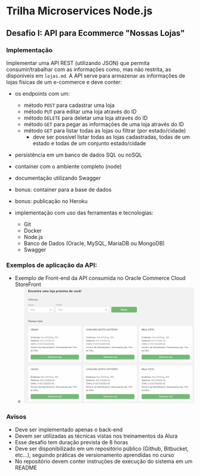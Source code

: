 # Trilha Microservices Node.js

## Desafio I: API para Ecommerce "Nossas Lojas"

### Implementação
Implementar uma API REST (utilizando JSON) que permita consumir/trabalhar com as informações como, mas não restrita, as disponíveis em `lojas.md`. A API serve para armazenar as informações de lojas físicas de um e-commerce e deve conter: 
- os endpoints com um:
    - método `POST` para cadastrar uma loja
    - método `PUT` para editar uma loja através do ID 
    - método `DELETE` para deletar uma loja através do ID
    - método `GET` para pegar as informações de uma loja através do ID
    - método `GET` para listar todas as lojas ou filtrar (por estado/cidade)
        - deve ser possível listar todas as lojas cadastradas, todas de um estado e todas de um conjunto estado/cidade
- persistência em um banco de dados SQL ou noSQL 
- container com o ambiente completo (node)
- documentação utilizando Swagger
- bonus: container para a base de dados
- bonus: publicação no Heroku

- implementação com uso das ferramentas e tecnologias:
    - Git
	- Docker
    - Node.js
    - Banco de Dados (Oracle, MySQL, MariaDB ou MongoDB)
    - Swagger


### Exemplos de aplicação da API:

- Exemplo de Front-end da API consumida no Oracle Commerce Cloud StoreFront
    - ![Exemplo Nossas Lojas](./images/front.png)

### Avisos 
- Deve ser implementado apenas o back-end
- Devem ser utilizadas as técnicas vistas nos treinamentos da Alura
- Esse desafio tem duração prevista de 8 horas 
- Deve ser disponibilizado em um repositório público (Github, Bitbucket, etc...), seguindo práticas de versionamento aprendidas no curso
- No repositório devem conter instruções de execução do sistema em um README